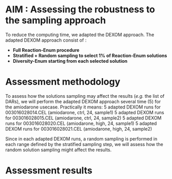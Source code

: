 # AIM : Assessing the robustness to the sampling approach

To reduce the computing time, we adapted the DEXOM approach.
The adapted DEXOM approach consist of :
* **Full Reaction-Enum procedure**
* **Stratified + Random sampling to select 1% of Reaction-Enum solutions**
* **Diversity-Enum starting from each selected solution**

# Assessment methodology

To assess how the solutions sampling may affect the results (*e.g.* the list of DARs), we will perform the adapted DEXOM approach several time (5) for the amiodarone usecase.
Practically it means:
    5 adapted DEXOM runs for 003016028014.CEL (amiodarone, ctrl, 24, sample1)
    5 adapted DEXOM runs for 003016028015.CEL (amiodarone, ctrl, 24, sample2)
    5 adapted DEXOM runs for 003016028020.CEL (amiodarone, high, 24, sample1)
    5 adapted DEXOM runs for 003016028021.CEL (amiodarone, high, 24, sample2)

Since in each adapted DEXOM runs, a random sampling is performed in each range defined by the stratified sampling step, we will assess how the random solution sampling might affect the results.

# Assessment results
